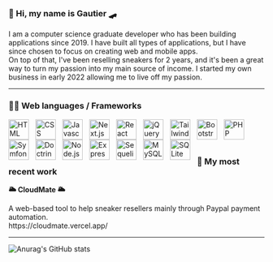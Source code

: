 ### 👟 Hi, my name is Gautier 🛹

I am a computer science graduate developer who has been building applications since 2019. I have built all types of applications, but I have since chosen to focus on creating web and mobile apps.
<br/>
On top of that, I've been reselling sneakers for 2 years, and it's been a great way to turn my passion into my main source of income. I started my own business in early 2022 allowing me to live off my passion.

---

### 👨‍💻 Web languages / Frameworks

<img align="left" alt="HTML" width="40px" style="padding-right:10px;" src="https://cdn.jsdelivr.net/gh/devicons/devicon/icons/html5/html5-original.svg"/>
<img align="left" alt="CSS" width="40px" style="padding-right:10px;" src="https://cdn.jsdelivr.net/gh/devicons/devicon/icons/css3/css3-original.svg"/>
<img align="left" alt="Javascript" width="40px" style="padding-right:10px;" src="https://cdn.jsdelivr.net/gh/devicons/devicon/icons/javascript/javascript-original.svg"/>
<img align="left" alt="Next.js" width="40px" style="padding-right:10px;" src="https://cdn.jsdelivr.net/gh/devicons/devicon/icons/nextjs/nextjs-original.svg"/>
<img align="left" alt="React" width="40px" style="padding-right:10px;" src="https://cdn.jsdelivr.net/gh/devicons/devicon/icons/react/react-original.svg"/>
<img align="left" alt="jQuery" width="40px" style="padding-right:10px;" src="https://cdn.jsdelivr.net/gh/devicons/devicon/icons/jquery/jquery-original.svg"/>
<img align="left" alt="Tailwind CSS" width="40px" style="padding-right:10px;" src="https://cdn.jsdelivr.net/gh/devicons/devicon/icons/tailwindcss/tailwindcss-plain.svg"/>
<img align="left" alt="Bootstrap" width="40px" style="padding-right:10px;" src="https://cdn.jsdelivr.net/gh/devicons/devicon/icons/bootstrap/bootstrap-original.svg"/>
<img align="left" alt="PHP" width="40px" style="padding-right:10px;" src="https://cdn.jsdelivr.net/gh/devicons/devicon/icons/php/php-original.svg"/>
<img align="left" alt="Symfony" width="40px" style="padding-right:10px;" src="https://cdn.jsdelivr.net/gh/devicons/devicon/icons/symfony/symfony-original.svg"/>
<img align="left" alt="Doctrine" width="40px" style="padding-right:10px;" src="https://cdn.jsdelivr.net/gh/devicons/devicon/icons/doctrine/doctrine-original.svg"/>
<img align="left" alt="Node.js" width="40px" style="padding-right:10px;" src="https://cdn.jsdelivr.net/gh/devicons/devicon/icons/nodejs/nodejs-original.svg"/>
<img align="left" alt="Express.js" width="40px" style="padding-right:10px;" src="https://cdn.jsdelivr.net/gh/devicons/devicon/icons/express/express-original.svg"/>
<img align="left" alt="Sequelize" width="40px" style="padding-right:10px;" src="https://cdn.jsdelivr.net/gh/devicons/devicon/icons/sequelize/sequelize-original.svg"/>
<img align="left" alt="MySQL" width="40px" style="padding-right:10px;" src="https://cdn.jsdelivr.net/gh/devicons/devicon/icons/mysql/mysql-original-wordmark.svg"/>
<img align="left" alt="SQLite" width="40px" style="padding-right:10px;" src="https://cdn.jsdelivr.net/gh/devicons/devicon/icons/sqlite/sqlite-original-wordmark.svg"/>
<br/><br/>

#

### 🌱 My most recent work

<b>🌥️ CloudMate 🌥️</b>
<p>
A web-based tool to help sneaker resellers mainly through Paypal payment automation.
<br/>
https://cloudmate.vercel.app/
</p>

---
![Anurag's GitHub stats](https://github-readme-stats.vercel.app/api?username=gautiere&hide=stars&show_icons=true&theme=tokyonight&count_private=true)
